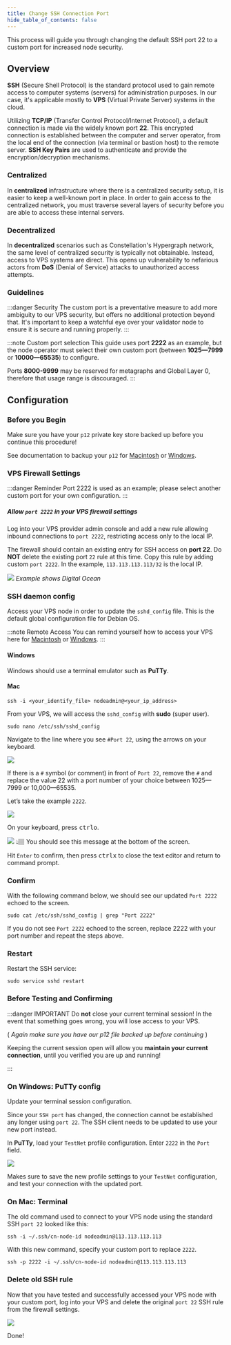 ```yaml
---
title: Change SSH Connection Port
hide_table_of_contents: false
---
```


<head>
  <title></title>
  <meta
    name="description"
    content="Documentation on how to change your SSH ingress connection port from the well known port 22."
  />
</head>

This process will guide you through changing the default SSH port 22 to a custom port for increased node security.

## Overview

**SSH** (Secure Shell Protocol) is the standard protocol used to gain remote access to computer systems (servers) for administration purposes. In our case, it's applicable mostly to **VPS** (Virtual Private Server) systems in the cloud.  

Utilizing **TCP/IP** (Transfer Control Protocol/Internet Protocol), a default connection is made via the widely known port **22**. This encrypted connection is established between the computer and server operator, from the local end of the connection (via terminal or bastion host) to the remote server. **SSH Key Pairs** are used to authenticate and provide the encryption/decryption mechanisms.  

### Centralized
In **centralized** infrastructure where there is a centralized security setup, it is easier to keep a well-known port in place. In order to gain access to the centralized network, you must traverse several layers of security before you are able to access these internal servers.

### Decentralized
In **decentralized** scenarios such as Constellation's Hypergraph network, the same level of centralized security is typically not obtainable. Instead, access to VPS systems are direct. This opens up vulnerability to nefarious actors from **DoS** (Denial of Service) attacks to unauthorized access attempts.

### Guidelines

:::danger Security
The custom port is a preventative measure to add more ambiguity to our VPS security, but offers no additional protection beyond that. It's important to keep a watchful eye over your validator node to ensure it is secure and running properly.
:::

:::note Custom port selection
This guide uses port **2222** as an example, but the node operator must select their own custom port (between **1025—7999** or **10000—65535**) to configure.

Ports **8000-9999** may be reserved for metagraphs and Global Layer 0, therefore that usage range is discouraged.
:::

## Configuration

### Before you Begin

Make sure you have your `p12` private key store backed up before you continue this procedure!

See documentation to backup your `p12` for [Macintosh](/validate/resources/p12-backup-mac) or [Windows](/validate/resources/p12-backup-win).

### VPS Firewall Settings

:::danger Reminder
Port 2222 is used as an example; please select another custom port for your own configuration.
:::

##### Allow `port 2222` in your VPS firewall settings

Log into your VPS provider admin console and add a new rule allowing inbound connections to `port 2222`, restricting access only to the local IP. 

The firewall should contain an existing entry for SSH access on **port 22**. Do **NOT** delete the existing port `22` rule at this time. Copy this rule by adding custom `port 2222`. In the example, `113.113.113.113/32` is the local IP.

![](/img/validator_nodes/ssh_port_inbound_rules.png)
*Example shows Digital Ocean*

### SSH daemon config

Access your VPS node in order to update the `sshd_config` file. This is the default global configuration file for Debian OS.

:::note Remote Access
You can remind yourself how to access your VPS here for [Macintosh](/validate/resources/accessMac) or [Windows](/validate/resources/accessWin).
:::

#### Windows
Windows should use a terminal emulator such as **PuTTy**.

#### Mac
```
ssh -i <your_identify_file> nodeadmin@<your_ip_address>
```

From your VPS, we will access the `sshd_config` with **sudo** (super user).

```
sudo nano /etc/ssh/sshd_config
```

Navigate to the line where you see `#Port 22`, using the arrows on your keyboard.

![](/img/validator_nodes/ssh_port_config01.png)

If there is a `#` symbol (or comment) in front of `Port 22`, remove the `#` and replace the value 22 with a port number of your choice between 1025—7999 or 10,000—65535.

Let’s take the example `2222`.

![](/img/validator_nodes/ssh_port_config02.png)

On your keyboard, press <kbd>ctrl</kbd><kbd>o</kbd>.

![](/img/validator_nodes/ssh_port_config03.png)
👆🏽 You should see this message at the bottom of the screen. 

Hit `Enter` to confirm, then press <kbd>ctrl</kbd><kbd>x</kbd> to close the text editor and return to command prompt.

### Confirm
With the following command below, we should see our updated `Port 2222` echoed to the screen.
```
sudo cat /etc/ssh/sshd_config | grep "Port 2222"
```
If you do not see `Port 2222` echoed to the screen, replace 2222 with your port number and repeat the steps above.

### Restart

Restart the SSH service:

```
sudo service sshd restart
```

### Before Testing and Confirming 

:::danger IMPORTANT 
Do **not** close your current terminal session!  In the event that something goes wrong, you will lose access to your VPS.  

( *Again make sure you have our p12 file backed up before continuing* )

Keeping the current session open will allow you **maintain your current connection**, until you verified you are up and running!

:::

### On Windows: PuTTy config

Update your terminal session configuration.

Since your `SSH port` has changed, the connection cannot be established any longer using `port 22`.  The SSH client needs to be updated to use your new port instead.

In **PuTTy**, load your `TestNet` profile configuration. Enter `2222` in the `Port` field.

![](/img/validator_nodes/ssh_port_config04.png)

Makes sure to save the new profile settings to your `TestNet` configuration, and test your connection with the updated port.

### On Mac: Terminal

The old command used to connect to your VPS node using the standard SSH `port 22` looked like this:
```
ssh -i ~/.ssh/cn-node-id nodeadmin@113.113.113.113
```

With this new command, specify your custom port to replace `2222`.
```
ssh -p 2222 -i ~/.ssh/cn-node-id nodeadmin@113.113.113.113
```

### Delete old SSH rule

Now that you have tested and successfully accessed your VPS node with your custom port, log into your VPS and delete the original `port 22` SSH rule from the firewall settings.

![](/img/validator_nodes/ssh_port_config05.png)

Done!
